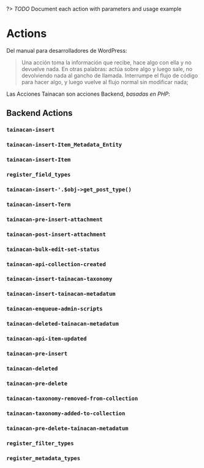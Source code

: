 ?> _TODO_ Document each action with parameters and usage example

# Actions

Del manual para desarrolladores de WordPress:

> Una acción toma la información que recibe, hace algo con ella y no devuelve nada. En otras palabras: actúa sobre algo y luego sale, no devolviendo nada al gancho de llamada. Interrumpe el flujo de código para hacer algo, y luego vuelve al flujo normal sin modificar nada;

Las Acciones Tainacan son acciones Backend, _basadas en PHP_:

## Backend Actions

### `tainacan-insert`

### `tainacan-insert-Item_Metadata_Entity`

### `tainacan-insert-Item`

### `register_field_types`

### `tainacan-insert-'.$obj->get_post_type()`

### `tainacan-insert-Term`

### `tainacan-pre-insert-attachment`

### `tainacan-post-insert-attachment`

### `tainacan-bulk-edit-set-status`

### `tainacan-api-collection-created`

### `tainacan-insert-tainacan-taxonomy`

### `tainacan-insert-tainacan-metadatum`

### `tainacan-enqueue-admin-scripts`

### `tainacan-deleted-tainacan-metadatum`

### `tainacan-api-item-updated`

### `tainacan-pre-insert`

### `tainacan-deleted`

### `tainacan-pre-delete`

### `tainacan-taxonomy-removed-from-collection`

### `tainacan-taxonomy-added-to-collection`

### `tainacan-pre-delete-tainacan-metadatum`

### `register_filter_types`

### `register_metadata_types`
